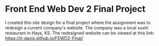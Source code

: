 # Front End Web Dev 2 Final Project
I created this site design for a final project where the assignment was to redesign a current company's website. The company was a local sushi restaurant in Hays, KS. The redesigned website can
be viewed at this link: https://jt-davis.github.io/FEWD2-Final/
